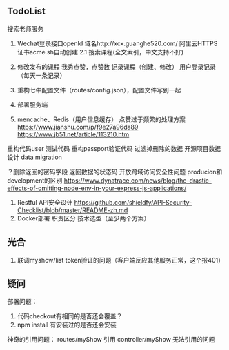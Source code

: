## TodoList
  搜索老师服务

1. Wechat登录接口openId
    域名http://xcx.guanghe520.com/
    阿里云HTTPS
    证书acme.sh自动创建
2.1 搜索课程(全文索引，中文支持不好)  
 
3. 修改发布的课程
    我秀点赞，点赞数
    记录课程（创建、修改）
    用户登录记录（每天一条记录）
    
5. 重构七牛配置文件（routes/config.json），配置文件写到一起   
6. 部署服务端
7. mencache、Redis（用户信息缓存）
点赞过于频繁的处理方案
https://www.jianshu.com/p/f9e27a96da89
https://www.jb51.net/article/113210.htm

重构代码user
测试代码
重构passport验证代码
过滤掉删除的数据
开源项目数据设计
data migration

？删除返回的密码字段
返回数据的状态码
开放跨域访问安全性问题
producion和development的区别
https://www.dynatrace.com/news/blog/the-drastic-effects-of-omitting-node-env-in-your-express-js-applications/


1. Restful API安全设计 https://github.com/shieldfy/API-Security-Checklist/blob/master/README-zh.md
2. Docker部署
职责区分
技术选型（至少两个方案）


## 光合
1. 联调myshow/list token验证的问题（客户端反应其他服务正常，这个报401）


## 疑问
部署问题：
1. 代码checkout有相同的是否还会覆盖？
2. npm install 有安装过的是否还会安装

神奇的引用问题： routes/myShow 引用 controller/myShow 无法引用的问题